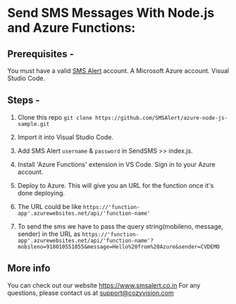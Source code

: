 # Send SMS Messages With Node.js and Azure Functions:

## Prerequisites -

You must have a valid [SMS Alert](https://www.smsalert.co.in) account.
A Microsoft Azure account.
Visual Studio Code.

## Steps -

1. Clone this repo
`git clone https://github.com/SMSAlert/azure-node-js-sample.git`

2. Import it into Visual Studio Code.

3. Add SMS Alert `username` & `password` in SendSMS >> index.js.

4. Install 'Azure Functions' extension in VS Code. Sign in to your Azure account.

5. Deploy to Azure. This will give you an URL for the function once it's done deploying.

6. The URL could be like `https://'function-app'.azurewebsites.net/api/'function-name'`

7. To send the sms we have to pass the query string(mobileno, message, sender) in the URL as `https://'function-app'.azurewebsites.net/api/'function-name'?mobileno=918010551055&message=Hello%20from%20Azure&sender=CVDEMO`

## More info

You can check out our website https://www.smsalert.co.in
For any questions, please contact us at support@cozyvision.com
